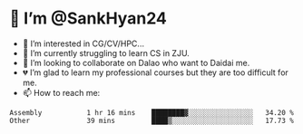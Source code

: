 # 👋 I’m @SankHyan24

- 👀 I’m interested in CG/CV/HPC...
- 🌱 I’m currently struggling to learn CS in ZJU.
- 💞️ I’m looking to collaborate on Dalao who want to Daidai me.
- 💔 I’m glad to learn my professional courses but they are too difficult for me.
- 📫 How to reach me:


<!---
SankHyan24/SankHyan24 is a ✨ special ✨ repository because its `README.md` (this file) appears on your GitHub profile.
You can click the Preview link to take a look at your changes.
--->
<!--START_SECTION:waka-->

```text
Assembly           1 hr 16 mins    ████████▓░░░░░░░░░░░░░░░░   34.20 %
Other              39 mins         ████▒░░░░░░░░░░░░░░░░░░░░   17.73 %
```

<!--END_SECTION:waka-->
